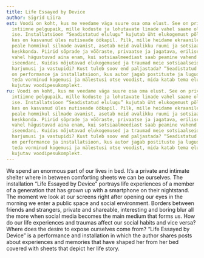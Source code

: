 ```yaml
---
title: Life Essayed by Device
author: Sigrid Liira
est: Voodi on koht, kus me veedame väga suure osa oma elust. See on privaatne,
  intiimne pelgupaik, mille koduste ja lohutavate linade vahel saame olla meie
  ise. Installatsioon “Seadistatud elulugu” kujutab üht elukogemust põlvkonnast,
  kes on kasvanud üles nutiseade öökapil. Pilk, mille heidame ekraanile kohe
  peale hommikul silmade avamist, asetab meid avalikku ruumi ja sotsiaalsesse
  keskkonda. Piirid sõprade ja võõraste, privaatse ja jagatava, erilise ja igava
  vahel hägustuvad aina enam, kui sotsiaalmeediast saab peamine vahend teekonnal
  iseendani. Kuidas mõjutavad elukogemused ja traumad meie sotsiaalseid
  harjumusi ja vastupidi? Kust tuleb soov end paljastada? “Seadistatud elulugu”
  on performance ja installatsioon, kus autor jagab postituste ja lugude kaudu
  teda vorminud kogemusi ja mälestusi otse voodist, mida katab tema elulugu
  kujutav voodipesukomplekt.
ru: Voodi on koht, kus me veedame väga suure osa oma elust. See on privaatne,
  intiimne pelgupaik, mille koduste ja lohutavate linade vahel saame olla meie
  ise. Installatsioon “Seadistatud elulugu” kujutab üht elukogemust põlvkonnast,
  kes on kasvanud üles nutiseade öökapil. Pilk, mille heidame ekraanile kohe
  peale hommikul silmade avamist, asetab meid avalikku ruumi ja sotsiaalsesse
  keskkonda. Piirid sõprade ja võõraste, privaatse ja jagatava, erilise ja igava
  vahel hägustuvad aina enam, kui sotsiaalmeediast saab peamine vahend teekonnal
  iseendani. Kuidas mõjutavad elukogemused ja traumad meie sotsiaalseid
  harjumusi ja vastupidi? Kust tuleb soov end paljastada? “Seadistatud elulugu”
  on performance ja installatsioon, kus autor jagab postituste ja lugude kaudu
  teda vorminud kogemusi ja mälestusi otse voodist, mida katab tema elulugu
  kujutav voodipesukomplekt.
---
```

We spend an enormous part of our lives in bed. It’s a private and intimate shelter where in between comforting sheets we can be ourselves. The installation “Life Essayed by Device” portrays life experiences of a member of a generation that has grown up with a smartphone on their nightstand. The moment we look at our screens right after opening our eyes in the morning we enter a public space and social environment. Borders between friends and strangers, private and shareable, interesting and boring blur all the more when social media becomes the main medium that forms us. How do our life experiences and traumas affect our social habits and vice versa? Where does the desire to expose ourselves come from? “Life Essayed by Device” is a performance and installation in which the author shares posts about experiences and memories that have shaped her from her bed covered with sheets that depict her life story.